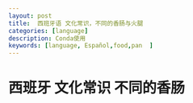 ```yaml
---
layout: post
title:  西班牙语 文化常识，不同的香肠与火腿
categories: [language] 
description: Conda使用
keywords: [language, Español,food,pan  ] 
---
```


# 西班牙 文化常识 不同的香肠





